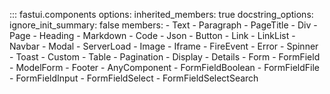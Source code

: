 ::: fastui.components
    options:
        inherited_members: true
        docstring_options:
            ignore_init_summary: false
    members:
        - Text
        - Paragraph
        - PageTitle
        - Div
        - Page
        - Heading
        - Markdown
        - Code
        - Json
        - Button
        - Link
        - LinkList
        - Navbar
        - Modal
        - ServerLoad
        - Image
        - Iframe
        - FireEvent
        - Error
        - Spinner
        - Toast
        - Custom
        - Table
        - Pagination
        - Display
        - Details
        - Form
        - FormField
        - ModelForm
        - Footer
        - AnyComponent
        - FormFieldBoolean
        - FormFieldFile
        - FormFieldInput
        - FormFieldSelect
        - FormFieldSelectSearch

<!-- TODO: don't render attributes in TOC -->
